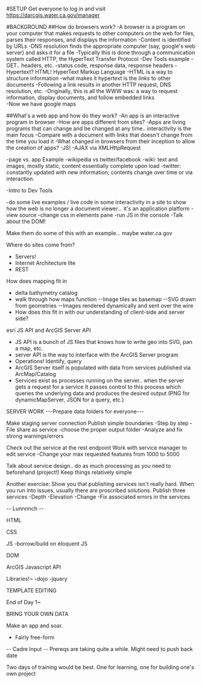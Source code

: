 #SETUP
  Get everyone to log in and visit https://darcgis.water.ca.gov/manager

#BACKGROUND
##How do browsers work? 
  -A browser is a program on your computer that makes requests to other computers on the web for files, parses their responses, and displays the information
  -Content is identified by URLs
  -DNS resolution finds the appropriate computer (say, google's web server) and asks it for a file
  -Typically this is done through a communication system called HTTP, the HyperText Transfer Protocol
    -Dev Tools example
      -GET.. headers, etc.
      -status code, response data, response headers
  -Hypertext? HTML! HyperText Markup Language
    -HTML is a way to structure information
      -what makes it hypertext is the *links* to other documents
      -Following a link results in another HTTP request, DNS resolution, etc.
    -Originally, this is all the WWW was: a way to request information, display documents, and follow embedded links   
    -Now we have google maps 
  
##What's a web app and how do they work?
  -An app is an interactive program in browser
  -How are apps different from sites? 
  -Apps are living programs that can change and be changed at any time.. interactivity is the main focus
    -Compare with a document with links that doesn't change from the time you load it
  -What changed in browsers from their inception to allow the creation of apps?
  -JS! 
  -AJAX via XMLHttpRequest

  -page vs. app Example
  -wikipedia vs twitter/facebook
    -wiki: text and images, mostly static, content essentially complete upon load
    -twitter: constantly updated with new information; contents change over time or via interaction.
   

  -Intro to Dev Tools 

  -do some live examples / live code in some interactivity in a site to show how the web is no longer a document viewer... it's an application platform
  -view source
  -change css in elements pane
  -run JS in the console
  -Talk about the DOM!

  Make them do some of this with an example... maybe water.ca.gov

Where do sites come from?
  - Servers!
  - Internet Architecture lite
  - REST
 
How does mapping fit in
  - delta bathymetry catalog
  - walk through how maps function
    --Image tiles as basemap
    --SVG drawn from geometries
    --Images rendered dynamically and sent over the wire
  - How does this fit in with our understanding of client-side and server side? 

esri JS API and ArcGIS Server API
  - JS API is a bunch of JS files that knows how to write geo into SVG, pan a map, etc.
  - server API is the way to interface with the ArcGIS Server program
  - Operations! Identify, query
  - ArcGIS Server itself is populated with data from services published via ArcMap/Catalog
  - Services exist as processes running on the server.. when the server gets a request for a service
    It passes control to this process which queries the underlying data and produces the desired output
    (PNG for dynamicMapServer, JSON for a query, etc.)


SERVER WORK
---Prepare data folders for everyone---

Make staging server connection
Publish simple boundaries
  -Step by step
  -File share as service
  -choose the proper output folder
  -Analyze and fix strong warnings/errors
   
Check out the service at the rest endpoint
Work with service manager to edit service
  -Change your max requested features from 1000 to 5000

Talk about service design.. do as much processing as you need to beforehand (project!)
Keep things relatively simple

Another exercise:
Show you that publishing services isn't really hard. When you run into issues, usually there are proscribed solutions.
Publish three services
  -Depth
  -Elevation
  -Change
  -Fix associated errors in the services

  
-- Lunnnnch --

HTML

CSS

JS
  -borrow/build on eloquent JS

DOM

ArcGIS Javascript API

Libraries!~
  -dojo
  -jquery

TEMPLATE EDITING

End of Day 1~



BRING YOUR OWN DATA

Make an app and soar.
  - Fairly free-form

-- Cadre Input --
Prereqs are taking quite a while. Might need to push back date

Two days of training would be best. One for learning, one for building one's own project
